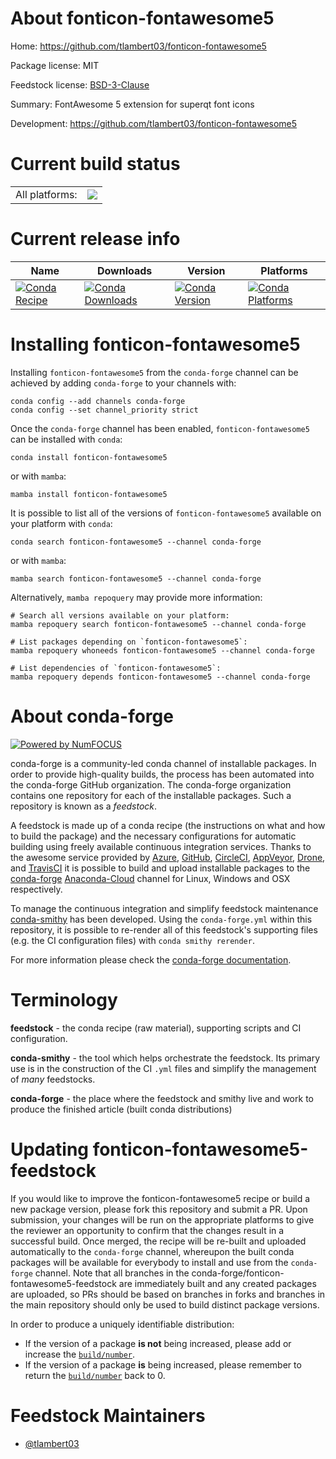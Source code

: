 About fonticon-fontawesome5
===========================

Home: https://github.com/tlambert03/fonticon-fontawesome5

Package license: MIT

Feedstock license: [BSD-3-Clause](https://github.com/conda-forge/fonticon-fontawesome5-feedstock/blob/main/LICENSE.txt)

Summary: FontAwesome 5 extension for superqt font icons

Development: https://github.com/tlambert03/fonticon-fontawesome5

Current build status
====================


<table><tr><td>All platforms:</td>
    <td>
      <a href="https://dev.azure.com/conda-forge/feedstock-builds/_build/latest?definitionId=16244&branchName=main">
        <img src="https://dev.azure.com/conda-forge/feedstock-builds/_apis/build/status/fonticon-fontawesome5-feedstock?branchName=main">
      </a>
    </td>
  </tr>
</table>

Current release info
====================

| Name | Downloads | Version | Platforms |
| --- | --- | --- | --- |
| [![Conda Recipe](https://img.shields.io/badge/recipe-fonticon--fontawesome5-green.svg)](https://anaconda.org/conda-forge/fonticon-fontawesome5) | [![Conda Downloads](https://img.shields.io/conda/dn/conda-forge/fonticon-fontawesome5.svg)](https://anaconda.org/conda-forge/fonticon-fontawesome5) | [![Conda Version](https://img.shields.io/conda/vn/conda-forge/fonticon-fontawesome5.svg)](https://anaconda.org/conda-forge/fonticon-fontawesome5) | [![Conda Platforms](https://img.shields.io/conda/pn/conda-forge/fonticon-fontawesome5.svg)](https://anaconda.org/conda-forge/fonticon-fontawesome5) |

Installing fonticon-fontawesome5
================================

Installing `fonticon-fontawesome5` from the `conda-forge` channel can be achieved by adding `conda-forge` to your channels with:

```
conda config --add channels conda-forge
conda config --set channel_priority strict
```

Once the `conda-forge` channel has been enabled, `fonticon-fontawesome5` can be installed with `conda`:

```
conda install fonticon-fontawesome5
```

or with `mamba`:

```
mamba install fonticon-fontawesome5
```

It is possible to list all of the versions of `fonticon-fontawesome5` available on your platform with `conda`:

```
conda search fonticon-fontawesome5 --channel conda-forge
```

or with `mamba`:

```
mamba search fonticon-fontawesome5 --channel conda-forge
```

Alternatively, `mamba repoquery` may provide more information:

```
# Search all versions available on your platform:
mamba repoquery search fonticon-fontawesome5 --channel conda-forge

# List packages depending on `fonticon-fontawesome5`:
mamba repoquery whoneeds fonticon-fontawesome5 --channel conda-forge

# List dependencies of `fonticon-fontawesome5`:
mamba repoquery depends fonticon-fontawesome5 --channel conda-forge
```


About conda-forge
=================

[![Powered by
NumFOCUS](https://img.shields.io/badge/powered%20by-NumFOCUS-orange.svg?style=flat&colorA=E1523D&colorB=007D8A)](https://numfocus.org)

conda-forge is a community-led conda channel of installable packages.
In order to provide high-quality builds, the process has been automated into the
conda-forge GitHub organization. The conda-forge organization contains one repository
for each of the installable packages. Such a repository is known as a *feedstock*.

A feedstock is made up of a conda recipe (the instructions on what and how to build
the package) and the necessary configurations for automatic building using freely
available continuous integration services. Thanks to the awesome service provided by
[Azure](https://azure.microsoft.com/en-us/services/devops/), [GitHub](https://github.com/),
[CircleCI](https://circleci.com/), [AppVeyor](https://www.appveyor.com/),
[Drone](https://cloud.drone.io/welcome), and [TravisCI](https://travis-ci.com/)
it is possible to build and upload installable packages to the
[conda-forge](https://anaconda.org/conda-forge) [Anaconda-Cloud](https://anaconda.org/)
channel for Linux, Windows and OSX respectively.

To manage the continuous integration and simplify feedstock maintenance
[conda-smithy](https://github.com/conda-forge/conda-smithy) has been developed.
Using the ``conda-forge.yml`` within this repository, it is possible to re-render all of
this feedstock's supporting files (e.g. the CI configuration files) with ``conda smithy rerender``.

For more information please check the [conda-forge documentation](https://conda-forge.org/docs/).

Terminology
===========

**feedstock** - the conda recipe (raw material), supporting scripts and CI configuration.

**conda-smithy** - the tool which helps orchestrate the feedstock.
                   Its primary use is in the construction of the CI ``.yml`` files
                   and simplify the management of *many* feedstocks.

**conda-forge** - the place where the feedstock and smithy live and work to
                  produce the finished article (built conda distributions)


Updating fonticon-fontawesome5-feedstock
========================================

If you would like to improve the fonticon-fontawesome5 recipe or build a new
package version, please fork this repository and submit a PR. Upon submission,
your changes will be run on the appropriate platforms to give the reviewer an
opportunity to confirm that the changes result in a successful build. Once
merged, the recipe will be re-built and uploaded automatically to the
`conda-forge` channel, whereupon the built conda packages will be available for
everybody to install and use from the `conda-forge` channel.
Note that all branches in the conda-forge/fonticon-fontawesome5-feedstock are
immediately built and any created packages are uploaded, so PRs should be based
on branches in forks and branches in the main repository should only be used to
build distinct package versions.

In order to produce a uniquely identifiable distribution:
 * If the version of a package **is not** being increased, please add or increase
   the [``build/number``](https://docs.conda.io/projects/conda-build/en/latest/resources/define-metadata.html#build-number-and-string).
 * If the version of a package **is** being increased, please remember to return
   the [``build/number``](https://docs.conda.io/projects/conda-build/en/latest/resources/define-metadata.html#build-number-and-string)
   back to 0.

Feedstock Maintainers
=====================

* [@tlambert03](https://github.com/tlambert03/)

